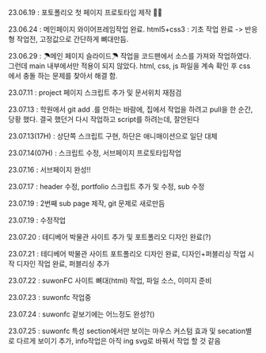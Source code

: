 
23.06.19 : 포토폴리오 첫 페이지 프로토타입 제작 👏🏻

23.06.24 : 메인페이지 와이어프레임작업 완료. html5+css3 : 기초 작업 완료 -> 반응형 작업전, 고정값으로 간단하게 뼈대만듬.

23.06.29 : ☂메인 페이지 슬라이드☂ 작업을 코드팬에서 소스를 가져와 작업하였다. 그런데 main 내부에서만 적용이 되지 않았다. html, css, js 파일을 계속 확인 후 css 에서 충돌 하는 문제를 찾아서 해결 함.

23.07.11 : project 페이지 스크립트 추가 및 문서위치 재점검

23.07.13 : 학원에서 git add .를 안하는 바람에, 집에서 작업을 하려고 pull을 한 순간, 당황 했다. 결국 했던거 다시 작업하고 script를 하려는데, 잘안된다

23.07.13(17H) : 상단쪽 스크립트 구현, 하단은 애니매이션으로 일단 대체

23.07.14(07H) : 스크립트 수정, 서브페이지 프로토타입작업

23.07.16 : 서브페이지 완성!!

23.07.17 : header 수정, portfolio 스크립트 추가 및 수정, sub 수정

23.07.19 : 2번째 sub page 제작, git 문제로 새로만듬

23.07.19 : 수정작업

23.07.20 : 테디베어 박물관 사이트 추가 및 포트폴리오 디자인 완료(?)

23.07.21 : 테디베어 박물관 사이트 포트폴리오 디자인 완료, 디자인+퍼블리싱 작업 시작
           디자인 작업 완료, 퍼블리싱 추가

23.07.22 : suwonFC 사이트 뼈대(html) 작업, 파일 소스, 이미지 준비

23.07.23 : suwonfc 작업중


23.07.24 : suwonfc 겉보기에는 어느정도 완성?()

23.07.25 : suwonfc 특성 section에서만 보이는 마우스 커스텀 효과 및 secation별로 다르게 보이기 추가, info작업은 아직 ing svg로 바꿔서 작업 할 것 같음